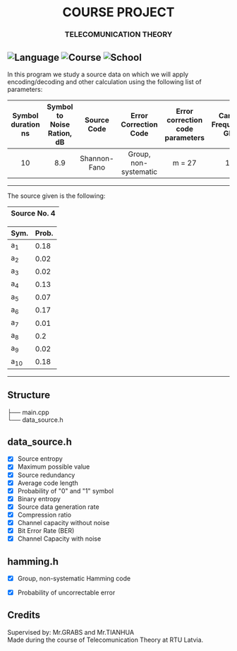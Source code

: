 
<div align="center">

<H1>COURSE PROJECT</H1>
<H3>TELECOMUNICATION THEORY<H3>

</div>

![Language][langue-shield]
![Course][course-shield]
![School][school-shield]
---

In this program we study a source data on which we will apply encoding/decoding and other calculation using
the following list of parameters:

| Symbol duration ns | Symbol to Noise Ration, dB | Source Code  | Error Correction Code | Error correction code parameters | Carrier Frequency, GHz | Modulation |
|:------------------:|:--------------------------:|:------------:|:---------------------:|:--------------------------------:|:----------------------:|:----------:| 
|         10         |            8.9             | Shannon-Fano | Group, non-systematic |              m = 27              |          1.0           |    BASK    |

---

The source given is the following:

|Source No. 4|
|:----------:|

| Sym.     | Prob. |
|----------|-------|
| a<sub>1  | 0.18  |
| a<sub>2  | 0.02  |
| a<sub>3  | 0.02  |
| a<sub>4  | 0.13  |
| a<sub>5  | 0.07  |
| a<sub>6  | 0.17  |
| a<sub>7  | 0.01  |
| a<sub>8  | 0.2   |
| a<sub>9  | 0.02  |
| a<sub>10 | 0.18  |

--- 

## Structure

├── main.cpp                 
└── data_source.h

## data_source.h

- [x] Source entropy
- [x] Maximum possible value
- [x] Source redundancy
- [x] Average code length
- [x] Probability of "0" and "1" symbol
- [x] Binary entropy
- [x] Source data generation rate
- [x] Compression ratio
- [x] Channel capacity without noise
- [x] Bit Error Rate (BER)
- [x] Channel Capacity with noise

## hamming.h
- [x] Group, non-systematic Hamming code
- [x] Probability of uncorrectable error



<!-- MARKDOWN LINKS & IMAGES -->
[langue-shield]: https://img.shields.io/badge/Language-C++-lightblue.svg?style=for-the-badge&logo=c%2B%2B
[course-shield]: https://img.shields.io/badge/Course-Telecomunications_Theory-blue.svg?style=for-the-badge&logo=GitBook
[school-shield]:https://img.shields.io/badge/School-RTU-midnightblue.svg?style=for-the-badge&logo=GoogleScholar

## Credits
Supervised by: Mr.GRABS and Mr.TIANHUA
</br>Made during the course of Telecomunication Theory at RTU Latvia.